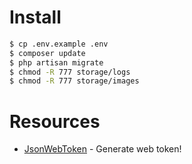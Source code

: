 # Install

```sh
$ cp .env.example .env
$ composer update
$ php artisan migrate
$ chmod -R 777 storage/logs
$ chmod -R 777 storage/images
```

# Resources
* [JsonWebToken](https://www.jsonwebtoken.io/) - Generate web token!
